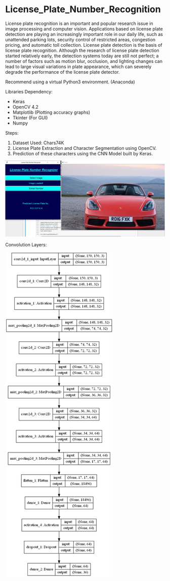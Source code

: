 # License_Plate_Number_Recognition

License plate recognition is an important and popular research issue in image processing and computer vision. Applications based on license plate detection are playing an increasingly important role in our daily life, such as unattended parking lots, security control of restricted areas, congestion pricing, and automatic toll collection. License plate detection is the basis of license plate recognition. Although the research of license plate detection started relatively early, the detection systems today are still not perfect; a number of factors such as motion blur, occlusion, and lighting changes can lead to large visual variations in plate appearance, which can severely degrade the performance of the license plate detector.

Recommend using a virtual Python3 environment. (Anaconda)

Libraries Dependency:
<ul>
  <li>Keras</li>
  <li>OpenCV 4.2</li>
  <li>Matplotlib (Plotting accuracy graphs)</li>
  <li>Tkinter (For GUI)</li>
  <li>Numpy</li>  
</ul>

Steps:
<ol>
  <li>Dataset Used: Chars74K</li>
  <li>License Plate Extraction and Character Segmentation using OpenCV.</li>
  <li>Prediction of these characters using the CNN Model built by Keras.</li>  
</ol>


![](Trained%20Models/LPR.JPG)

Convolution Layers:

![](Trained%20Models/model_plot.png)
